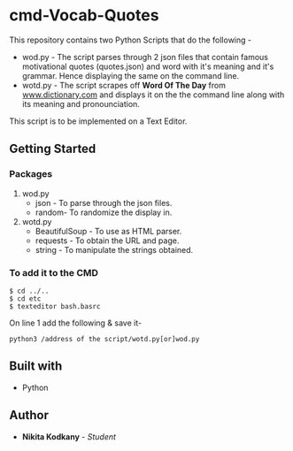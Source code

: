 
# cmd-Vocab-Quotes
This repository contains two Python Scripts that do the following -
* wod.py - The script parses through 2 json files that contain famous motivational quotes (quotes.json) and word with it's meaning and it's grammar. Hence displaying the same on the command line.
* wotd.py - The script scrapes off **Word Of The Day**  from www.dictionary.com and displays it on the the command line along with its meaning and pronounciation.

This script is to be implemented on a Text Editor.

## Getting Started

### Packages
1. wod.py
	* json - To parse through the json files.
	* random- To randomize the display in.
2. wotd.py
	* BeautifulSoup - To use as HTML parser.
	* requests - To obtain the URL and page.
	* string - To manipulate the strings obtained.

### To add it to the CMD
```
$ cd ../..
$ cd etc
$ texteditor bash.basrc
```
On line 1 add the following & save it-
```
python3 /address of the script/wotd.py[or]wod.py
```

## Built with
* Python
## Author
* **Nikita Kodkany** - *Student*
